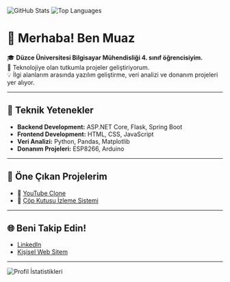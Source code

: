 ![GitHub Stats](https://github-readme-stats.vercel.app/api?username=muazc&show_icons=true&theme=radical)
![Top Languages](https://github-readme-stats.vercel.app/api/top-langs/?username=muazc&layout=compact&theme=radical)
# 👋 Merhaba! Ben Muaz

🎓 **Düzce Üniversitesi Bilgisayar Mühendisliği 4. sınıf öğrencisiyim.**  
🚀 Teknolojiye olan tutkumla projeler geliştiriyorum.  
💡 İlgi alanlarım arasında yazılım geliştirme, veri analizi ve donanım projeleri yer alıyor.

---

## 🌟 Teknik Yetenekler
- **Backend Development:** ASP.NET Core, Flask, Spring Boot  
- **Frontend Development:** HTML, CSS, JavaScript  
- **Veri Analizi:** Python, Pandas, Matplotlib  
- **Donanım Projeleri:** ESP8266, Arduino  

---

## 📂 Öne Çıkan Projelerim
- 🔗 [YouTube Clone](https://github.com/kendi-projem)  
- 🔗 [Çöp Kutusu İzleme Sistemi](https://github.com/baska-projem)  

---

## 🌐 Beni Takip Edin!
- [LinkedIn](https://linkedin.com/in/muazc)  
- [Kişisel Web Sitem](https://muazcv.com)  

---

![Profil İstatistikleri](https://github-readme-stats.vercel.app/api?username=muazc&show_icons=true&theme=radical)
